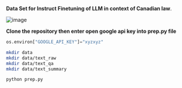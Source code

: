 **Data Set for Instruct Finetuning of LLM in context of Canadian law**.


![image](https://github.com/Guggu-Gill/ACTS_REGU_QA/assets/128667568/29d701a8-0d1d-4b98-a567-77f580931578)

**Clone the repository then enter open google api key into prep.py file**
```python
os.environ["GOOGLE_API_KEY"]="xyzxyz"
```

```bash 
mkdir data
mkdir data/text_raw
mkdir data/text_qa
mkdir data/text_summary

python prep.py
```



